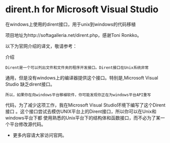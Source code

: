 dirent.h for Microsoft Visual Studio
====================================

在windows上使用的dirent接口，用于unix到windows的代码移植

项目地址为http://softagalleria.net/dirent.php，感谢Toni Ronkko。

以下为官网介绍的译文，敬请参考：

介绍

	Dirent是一个可以列出文件和文件夹的程序开发接口。Dirent接口在Unix系统非常
通用，但是没有windows上的编译器提供这个接口。特别是,Microsoft Visual Studio
缺乏dirent接口。

	所以，如果你在向windows平台移植软件，你可能发现你正在为windows平台API重写
代码，为了减少这项工作，我在Microsoft Visual Studio环境下编写了这个Dirent接口
。这个接口尝试去模仿UNIX平台上的Dirent接口，所以你可以在Unix和windows平台下都
使用熟悉的Unix平台下的结构体和函数接口，而不必为了某一个平台修改源代码。

* 更多内容请大家访问官网。

